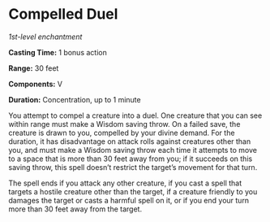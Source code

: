 <title>Compelled Duel</title>

# Compelled Duel

_1st-level enchantment_

**Casting Time:** 1 bonus action

**Range:** 30 feet

**Components:** V

**Duration:** Concentration, up to 1 minute

You attempt to compel a creature into a duel.
One creature that you can see within range
must make a Wisdom saving throw. On a failed
save, the creature is drawn to you, compelled
by your divine demand. For the duration, it
has disadvantage on attack rolls against
creatures other than you, and must make a
Wisdom saving throw each time it attempts to
move to a space that is more than 30 feet
away from you; if it succeeds on this saving
throw, this spell doesn’t restrict the
target’s movement for that turn.

The spell ends if you attack any other
creature, if you cast a spell that targets a
hostile creature other than the target, if a
creature friendly to you damages the target
or casts a harmful spell on it, or if you end
your turn more than 30 feet away from the
target.

